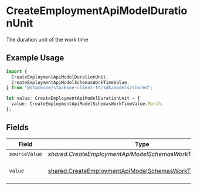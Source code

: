 # CreateEmploymentApiModelDurationUnit

The duration unit of the work time

## Example Usage

```typescript
import {
  CreateEmploymentApiModelDurationUnit,
  CreateEmploymentApiModelSchemasWorkTimeValue,
} from "@stackone/stackone-client-ts/sdk/models/shared";

let value: CreateEmploymentApiModelDurationUnit = {
  value: CreateEmploymentApiModelSchemasWorkTimeValue.Month,
};
```

## Fields

| Field                                                                                                                             | Type                                                                                                                              | Required                                                                                                                          | Description                                                                                                                       | Example                                                                                                                           |
| --------------------------------------------------------------------------------------------------------------------------------- | --------------------------------------------------------------------------------------------------------------------------------- | --------------------------------------------------------------------------------------------------------------------------------- | --------------------------------------------------------------------------------------------------------------------------------- | --------------------------------------------------------------------------------------------------------------------------------- |
| `sourceValue`                                                                                                                     | *shared.CreateEmploymentApiModelSchemasWorkTimeSourceValue*                                                                       | :heavy_minus_sign:                                                                                                                | N/A                                                                                                                               |                                                                                                                                   |
| `value`                                                                                                                           | [shared.CreateEmploymentApiModelSchemasWorkTimeValue](../../../sdk/models/shared/createemploymentapimodelschemasworktimevalue.md) | :heavy_minus_sign:                                                                                                                | The unified value for the period.                                                                                                 | month                                                                                                                             |